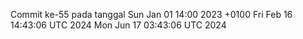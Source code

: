 Commit ke-55 pada tanggal Sun Jan 01 14:00 2023 +0100
Fri Feb 16 14:43:06 UTC 2024
Mon Jun 17 03:43:06 UTC 2024
